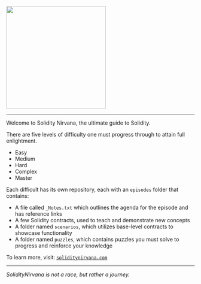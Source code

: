 <img text-align='center' src="https://user-images.githubusercontent.com/26582141/197370939-cbd1bfb2-fa79-4480-b0c5-28bf5d5eddbb.png" width="266" height="274">

---

Welcome to Solidity Nirvana, the ultimate guide to Solidity.

There are five levels of difficulty one must progress through to attain full enlightment.
- Easy
- Medium
- Hard
- Complex
- Master

Each difficult has its own repository, each with an `episodes` folder that contains:
- A file called `_Notes.txt` which outlines the agenda for the episode and has reference links
- A few Solidity contracts, used to teach and demonstrate new concepts
- A folder named `scenarios`, which utilizes base-level contracts to showcase functionality
- A folder named `puzzles`, which contains puzzles you must solve to progress and reinforce your knowledge

To learn more, visit: [`soliditynirvana.com`](https://www.soliditynirvana.com)

---

*SolidityNirvana is not a race, but rather a journey.*
